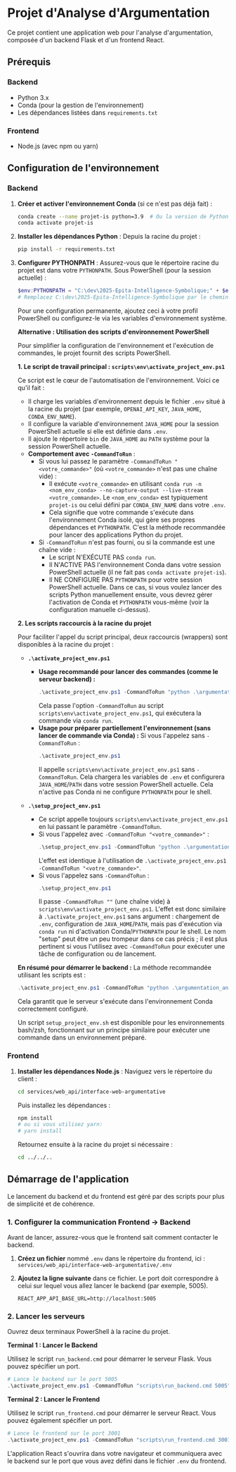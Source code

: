 ﻿# Projet d'Analyse d'Argumentation

Ce projet contient une application web pour l'analyse d'argumentation, composée d'un backend Flask et d'un frontend React.

## Prérequis

### Backend
- Python 3.x
- Conda (pour la gestion de l'environnement)
- Les dépendances listées dans `requirements.txt`

### Frontend
- Node.js (avec npm ou yarn)

## Configuration de l'environnement

### Backend
1.  **Créer et activer l'environnement Conda** (si ce n'est pas déjà fait) :
    ```bash
    conda create --name projet-is python=3.9  # Ou la version de Python que vous utilisez
    conda activate projet-is
    ```
2.  **Installer les dépendances Python** :
    Depuis la racine du projet :
    ```bash
    pip install -r requirements.txt
    ```
3.  **Configurer PYTHONPATH** :
    Assurez-vous que le répertoire racine du projet est dans votre `PYTHONPATH`.
    Sous PowerShell (pour la session actuelle) :
    ```powershell
    $env:PYTHONPATH = "C:\dev\2025-Epita-Intelligence-Symbolique;" + $env:PYTHONPATH 
    # Remplacez C:\dev\2025-Epita-Intelligence-Symbolique par le chemin absolu de la racine de votre projet si différent.
    ```
    Pour une configuration permanente, ajoutez ceci à votre profil PowerShell ou configurez-le via les variables d'environnement système.

    **Alternative : Utilisation des scripts d'environnement PowerShell**

    Pour simplifier la configuration de l'environnement et l'exécution de commandes, le projet fournit des scripts PowerShell.

    **1. Le script de travail principal : `scripts\env\activate_project_env.ps1`**

    Ce script est le cœur de l'automatisation de l'environnement. Voici ce qu'il fait :
    *   Il charge les variables d'environnement depuis le fichier `.env` situé à la racine du projet (par exemple, `OPENAI_API_KEY`, `JAVA_HOME`, `CONDA_ENV_NAME`).
    *   Il configure la variable d'environnement `JAVA_HOME` pour la session PowerShell actuelle si elle est définie dans `.env`.
    *   Il ajoute le répertoire `bin` de `JAVA_HOME` au `PATH` système pour la session PowerShell actuelle.
    *   **Comportement avec `-CommandToRun`** :
        *   Si vous lui passez le paramètre `-CommandToRun "<votre_commande>"` (où `<votre_commande>` n'est pas une chaîne vide) :
            *   Il exécute `<votre_commande>` en utilisant `conda run -n <nom_env_conda> --no-capture-output --live-stream <votre_commande>`. Le `<nom_env_conda>` est typiquement `projet-is` ou celui défini par `CONDA_ENV_NAME` dans votre `.env`.
            *   Cela signifie que votre commande s'exécute dans l'environnement Conda isolé, qui gère ses propres dépendances et `PYTHONPATH`. C'est la méthode recommandée pour lancer des applications Python du projet.
        *   Si `-CommandToRun` n'est pas fourni, ou si la commande est une chaîne vide :
            *   Le script N'EXÉCUTE PAS `conda run`.
            *   Il N'ACTIVE PAS l'environnement Conda dans votre session PowerShell actuelle (il ne fait pas `conda activate projet-is`).
            *   Il NE CONFIGURE PAS `PYTHONPATH` pour votre session PowerShell actuelle. Dans ce cas, si vous voulez lancer des scripts Python manuellement ensuite, vous devrez gérer l'activation de Conda et `PYTHONPATH` vous-même (voir la configuration manuelle ci-dessus).

    **2. Les scripts raccourcis à la racine du projet**

    Pour faciliter l'appel du script principal, deux raccourcis (wrappers) sont disponibles à la racine du projet :

    *   **`.\activate_project_env.ps1`**
        *   **Usage recommandé pour lancer des commandes (comme le serveur backend) :**
            ```powershell
            .\activate_project_env.ps1 -CommandToRun "python .\argumentation_analysis\services\web_api\start_api.py --port 5003"
            ```
            Cela passe l'option `-CommandToRun` au script `scripts\env\activate_project_env.ps1`, qui exécutera la commande via `conda run`.
        *   **Usage pour préparer partiellement l'environnement (sans lancer de commande via Conda) :**
            Si vous l'appelez sans `-CommandToRun` :
            ```powershell
            .\activate_project_env.ps1
            ```
            Il appelle `scripts\env\activate_project_env.ps1` sans `-CommandToRun`. Cela chargera les variables de `.env` et configurera `JAVA_HOME`/`PATH` dans votre session PowerShell actuelle. Cela n'active pas Conda ni ne configure `PYTHONPATH` pour le shell.

    *   **`.\setup_project_env.ps1`**
        *   Ce script appelle toujours `scripts\env\activate_project_env.ps1` en lui passant le paramètre `-CommandToRun`.
        *   Si vous l'appelez avec `-CommandToRun "<votre_commande>"` :
            ```powershell
            .\setup_project_env.ps1 -CommandToRun "python .\argumentation_analysis\services\web_api\start_api.py --port 5003"
            ```
            L'effet est identique à l'utilisation de `.\activate_project_env.ps1 -CommandToRun "<votre_commande>"`.
        *   Si vous l'appelez sans `-CommandToRun` :
            ```powershell
            .\setup_project_env.ps1
            ```
            Il passe `-CommandToRun ""` (une chaîne vide) à `scripts\env\activate_project_env.ps1`. L'effet est donc similaire à `.\activate_project_env.ps1` sans argument : chargement de `.env`, configuration de `JAVA_HOME`/`PATH`, mais pas d'exécution via `conda run` ni d'activation Conda/`PYTHONPATH` pour le shell.
            Le nom "setup" peut être un peu trompeur dans ce cas précis ; il est plus pertinent si vous l'utilisez avec `-CommandToRun` pour exécuter une tâche de configuration ou de lancement.

    **En résumé pour démarrer le backend :**
    La méthode recommandée utilisant les scripts est :
    ```powershell
    .\activate_project_env.ps1 -CommandToRun "python .\argumentation_analysis\services\web_api\start_api.py --port 5003"
    ```
    Cela garantit que le serveur s'exécute dans l'environnement Conda correctement configuré.

    Un script `setup_project_env.sh` est disponible pour les environnements bash/zsh, fonctionnant sur un principe similaire pour exécuter une commande dans un environnement préparé.

### Frontend
1.  **Installer les dépendances Node.js** :
    Naviguez vers le répertoire du client :
    ```bash
    cd services/web_api/interface-web-argumentative
    ```
    Puis installez les dépendances :
    ```bash
    npm install
    # ou si vous utilisez yarn:
    # yarn install
    ```
    Retournez ensuite à la racine du projet si nécessaire :
    ```bash
    cd ../../.. 
    ```

## Démarrage de l'application

Le lancement du backend et du frontend est géré par des scripts pour plus de simplicité et de cohérence.

### 1. Configurer la communication Frontend -> Backend

Avant de lancer, assurez-vous que le frontend sait comment contacter le backend.

1.  **Créez un fichier** nommé `.env` dans le répertoire du frontend, ici : `services/web_api/interface-web-argumentative/.env`
2.  **Ajoutez la ligne suivante** dans ce fichier. Le port doit correspondre à celui sur lequel vous allez lancer le backend (par exemple, 5005).

    ```
    REACT_APP_API_BASE_URL=http://localhost:5005
    ```

### 2. Lancer les serveurs

Ouvrez deux terminaux PowerShell à la racine du projet.

**Terminal 1 : Lancer le Backend**

Utilisez le script `run_backend.cmd` pour démarrer le serveur Flask. Vous pouvez spécifier un port.

```powershell
# Lance le backend sur le port 5005
.\activate_project_env.ps1 -CommandToRun "scripts\run_backend.cmd 5005"
```

**Terminal 2 : Lancer le Frontend**

Utilisez le script `run_frontend.cmd` pour démarrer le serveur React. Vous pouvez également spécifier un port.

```powershell
# Lance le frontend sur le port 3001
.\activate_project_env.ps1 -CommandToRun "scripts\run_frontend.cmd 3001"
```

L'application React s'ouvrira dans votre navigateur et communiquera avec le backend sur le port que vous avez défini dans le fichier `.env` du frontend.

